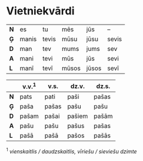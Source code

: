 Vietniekvārdi
=============

|||||||
|---|---|---|---|---|---|
|**N**|es|tu|mēs|jūs|–|
|**Ģ**|manis|tevis|mūsu|jūsu|sevis|
|**D**|man|tev|mums|jums|sev|
|**A**|mani|tevi|mūs|jūs|sevi|
|**L**|manī|tevī|mūsos|jūsos|sevī|

||v.v.<sup>1</sup>|v.s.|dz.v.|dz.s.|
|---|---|---|---|---|
|**N**|pats|pati|paši|pašas|
|**Ģ**|paša|pašas|pašu|pašu|
|**D**|pašam|pašai|pašiem|pašām|
|**A**|pašu|pašu|pašus|pašas|
|**L**|pašā|pašā|pašos|pašās|

<sup>1</sup> *vienskaitlis / daudzskaitlis, vīriešu / sieviešu dzimte*

